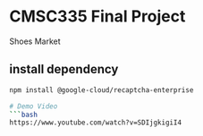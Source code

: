 # CMSC335 Final Project


Shoes Market


## install dependency

```bash
npm install @google-cloud/recaptcha-enterprise

# Demo Video
```bash
https://www.youtube.com/watch?v=SDIjgkigiI4

